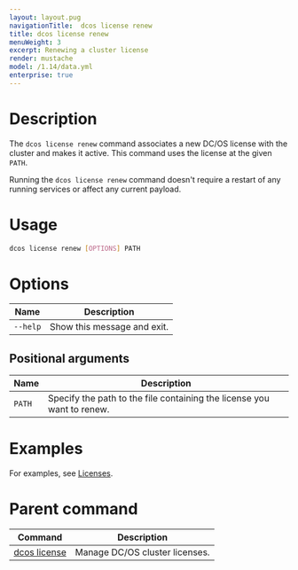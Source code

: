 ```yaml
---
layout: layout.pug
navigationTitle:  dcos license renew
title: dcos license renew
menuWeight: 3
excerpt: Renewing a cluster license
render: mustache
model: /1.14/data.yml
enterprise: true
---
```


# Description
The `dcos license renew` command associates a new DC/OS license with the cluster and makes it active. This command uses the license at the given `PATH`. 

Running the `dcos license renew` command doesn't require a restart of any running services or affect any current payload.

# Usage

```bash
dcos license renew [OPTIONS] PATH
```

# Options

| Name |  Description |
|---------|-------------|
| `--help`   |  Show this message and exit. |


## Positional arguments

| Name |  Description |
|--------|-------------|
| `PATH` | Specify the path to the file containing the license you want to renew. |



# Examples
For examples, see [Licenses](/mesosphere/dcos/1.14/administering-clusters/licenses/).

# Parent command

| Command | Description |
|---------|-------------|
| [dcos license](../../dcos-license/) | Manage DC/OS cluster licenses. |

